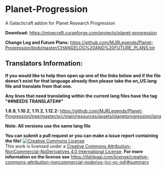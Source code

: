 # Planet-Progression
A Galacticraft addon for Planet Research Progression

**Download:** https://minecraft.curseforge.com/projects/planet-progression

**Change Log and Future Plans:** https://github.com/MJRLegends/Planet-Progression/blob/master/CHANGELOG%20AND%20FUTURE_PLANS.txt

## Translators Information:

**If you would like to help then open up one of the links below and if the file doesn't exist for that language already then please take the en_US.lang file and translate from that one.**

**Any lines that need translating within the current lang files have the tag "##NEEDS TRANSLATE##"**

**1.8.9, 1.10.2, 1.11.2, 1.12.2:**
https://github.com/MJRLegends/Planet-Progression/tree/master/src/main/resources/assets/planetprogression/lang

**Note: All versions use the same lang file**

**You can submit a pull request or you can make a issue report containing the file!**
<a rel="license" href="http://creativecommons.org/licenses/by-nc-nd/4.0/"><img alt="Creative Commons License" style="border-width:0" src="https://i.creativecommons.org/l/by-nc-nd/4.0/88x31.png" /></a><br />This work is licensed under a <a rel="license" href="http://creativecommons.org/licenses/by-nc-nd/4.0/">Creative Commons Attribution-NonCommercial-NoDerivatives 4.0 International License</a>. **For more information on the license see** https://tldrlegal.com/license/creative-commons-attribution-noncommercial-noderivs-(cc-nc-nd)#summary
